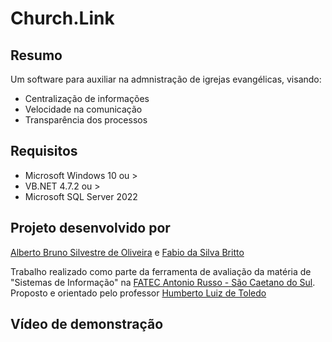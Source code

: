 # Church.Link

## Resumo
Um software para auxiliar na admnistração de igrejas evangélicas, visando:
- Centralização de informações
- Velocidade na comunicação 
- Transparência dos processos

## Requisitos
- Microsoft Windows 10 ou >
- VB.NET 4.7.2 ou >
- Microsoft SQL Server 2022

## Projeto desenvolvido por

[Alberto Bruno Silvestre de Oliveira](https://www.linkedin.com/in/alberto-bruno-s-olivieira/) e [Fabio da Silva Britto](https://www.linkedin.com/in/fabio-britto-399223252/)

Trabalho realizado como parte da ferramenta de avaliação da matéria de "Sistemas de Informação" na [FATEC Antonio Russo - São Caetano do Sul](https://www.fatecsaocaetano.edu.br/). Proposto e orientado pelo professor [Humberto Luiz de Toledo](http://lattes.cnpq.br/1411614386068364)

## Vídeo de demonstração
